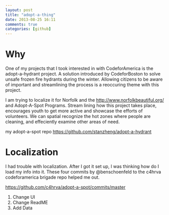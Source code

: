 ```yaml
---
layout: post
title: "adopt-a-thing"
date: 2013-08-25 16:11
comments: true
categories: [github] 
---
```


Why
=========
One of my projects that I took interested in with CodeforAmerica is the adopt-a-hydrant project.
A solution introduced by CodeforBoston to solve unsafe frozen fire hydrants during the winter. 
Allowing citizens to be aware of important and streamlining the process is a reoccuring theme with this project.

I am trying to localize it for Norfolk and the http://www.norfolkbeautiful.org/ and Adopt-A-Spot Programs. Stream lining how this project takes place, encourages youth to get more active and showcase the efforts of volunteers. We can spatial recognize the hot zones where people are cleaning, and effeciently examine other areas of need.

my adopt-a-spot repo https://github.com/stanzheng/adopt-a-hydrant


Localization
=============

I had trouble with localization. After I got it set up, I was thinking how do I load my info into it. These four commits by @benschoenfeld to the c4hrva codeforamerica brigade repo helped me out.

https://github.com/c4hrva/adopt-a-spot/commits/master

1. Change UI
2. Change ReadME
3. Add Data

